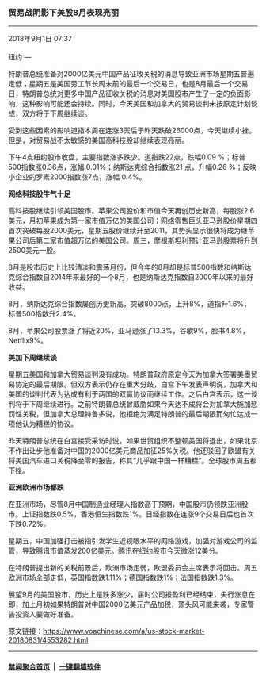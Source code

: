 ### 贸易战阴影下美股8月表现亮丽
------------------------

<div class="published">
 <span class="date" title="中国时间">
  <time datetime="2018-09-01T07:37:03+08:00">
   2018年9月1日 07:37
  </time>
 </span>
</div>
<br/>
<div class="wsw">
 <span class="dateline">
  纽约 —
 </span>
 <p>
  特朗普总统准备对2000亿美元中国产品征收关税的消息导致亚洲市场星期五普遍走低；星期五是美国劳工节长周末前的最后一个交易日，也是8月最后一个交易日，特朗普总统对更多中国产品征收关税的消息对美国股市产生了一定的负面影响，这种影响可能还会持续。同时，今天美国和加拿大的贸易谈判未按原定计划谈成，双方将于下周继续谈。
 </p>
 <p>
  受到这些因素的影响道指本周在连涨3天后于昨天跌破26000点，今天继续小挫。但是，对贸易战不太敏感的美国高科技股却继续表现亮丽。
 </p>
 <p>
  下午4点纽约股市收盘，主要指数涨多跌少。道指跌22点，跌幅0.09 %；标普500指数涨0.36点，涨幅 0.01%；纳斯达克综合指数涨21 点，升幅0.26 %；反映小企业的罗素2000指数涨7点，涨幅 0.4%。
 </p>
 <p>
  <strong>
   网络科技股牛气十足
  </strong>
 </p>
 <p>
  高科技股继续引领美国股市。苹果公司股价和市值今天再创历史新高，每股涨2.6美元，月初苹果成为第一家市值万亿的美国公司；网络零售巨头亚马逊股价星期四首次突破每股2000美元，星期五股价继续升至2011，其势头显示很快将成为继苹果公司后第二家市值超万亿的美国公司。周三，摩根斯坦利预计亚马逊股票将升到2500美元一股。
 </p>
 <p>
  8月是股市历史上比较清淡和震荡月份，但今年的8月却是标普500指数和纳斯达克综合指数自2014年来最好的一个8月，也是纳斯达克指数自2000年以来的最好收益。
 </p>
 <p>
  8月，纳斯达克综合指数屡创历史新高，突破8000点，上升8%，道指升1.6%，标普500指数升2.4%。
 </p>
 <p>
  8月，苹果公司股票涨了将近20%，亚马逊涨了13.3%，谷歌9%，脸书4.8%，Netflix9%。
 </p>
 <p>
  <strong>
   美加下周继续谈
  </strong>
 </p>
 <p>
  星期五美国和加拿大贸易谈判没有成功。特朗普政府原定今天为加拿大签署美墨贸易协定的最后期限。但双方表示仍存在重大分歧，白宫下午发表声明说，加拿大和美国的谈判代表为达成有利于两国的双赢协议而继续工作。之后白宫表示，这一谈判将于下周继续进行。之前特朗普总统曾威胁如果今天达不成将会对加拿大施加惩罚性关税，但加拿大总理特鲁多说，他拒绝为满足特朗普的最后期限而匆忙达成一项他认为糟糕的协议。
 </p>
 <p>
  昨天特朗普总统在白宫接受采访时说，如果世贸组织不整顿美国将退出，如果北京不作出让步他准备对中国的2000亿美元商品加征25%关税。他还驳回了欧盟有关将美国汽车进口关税降至零的报告，称其“几乎跟中国一样糟糕”。全球股市周五都下挫。
 </p>
 <p>
  <strong>
   亚洲欧洲市场都跌
  </strong>
 </p>
 <p>
  在亚洲市场，尽管8月中国制造业经理人指数高于预期，中国股市仍领跌亚洲股市。上证指数跌0.5%，香港恒生指数跌1%。日经指数在连涨9个交易日后也首次下跌0.72%。
 </p>
 <p>
  星期五，中国加强打击被指引发学生近视眼水平的网络游戏，加强对游戏公司的监管，导致腾讯市值蒸发200亿美元。腾讯在纽约股市今天微涨12美分。
 </p>
 <p>
  在特朗普提出新的关税前景后，欧洲市场走弱，欧盟委员会主席表示将回击。周五欧洲市场全部走低，英国指数跌1.11%；德国指数跌1%；法国指数跌1.3%。
 </p>
 <p>
  展望9月的美国股市，历史上是跌多涨少，届时公司报盈利已经结束，央行涨息在即，加上月初如果特朗普对中国2000亿美元产品加税，顶头风可能来袭，专家警告投资人要做好准备。
 </p>
 <p>
 </p>
</div>

原文链接：https://www.voachinese.com/a/us-stock-market-20180831/4553282.html


------------------------
#### [禁闻聚合首页](https://github.com/gfw-breaker/banned-news/blob/master/README.md) &nbsp;|&nbsp;  [一键翻墙软件](https://github.com/gfw-breaker/nogfw/blob/master/README.md)